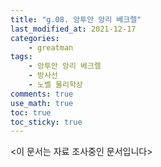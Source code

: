 ```yaml
---
title: "g.08. 앙투안 앙리 베크렐"
last_modified_at: 2021-12-17
categories:
    - greatman
tags:
    - 앙투안 앙리 베크렐
    - 방사선
    - 노벨 물리학상
comments: true
use_math: true
toc: true
toc_sticky: true
---
```


<이 문서는 자료 조사중인 문서입니다>